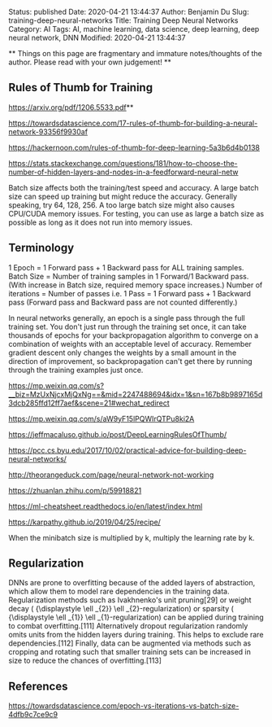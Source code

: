 Status: published
Date: 2020-04-21 13:44:37
Author: Benjamin Du
Slug: training-deep-neural-networks
Title: Training Deep Neural Networks
Category: AI
Tags: AI, machine learning, data science, deep learning, deep neural network, DNN
Modified: 2020-04-21 13:44:37

**
Things on this page are fragmentary and immature notes/thoughts of the author.
Please read with your own judgement!
**

## Rules of Thumb for Training

https://arxiv.org/pdf/1206.5533.pdf**

https://towardsdatascience.com/17-rules-of-thumb-for-building-a-neural-network-93356f9930af

https://hackernoon.com/rules-of-thumb-for-deep-learning-5a3b6d4b0138

https://stats.stackexchange.com/questions/181/how-to-choose-the-number-of-hidden-layers-and-nodes-in-a-feedforward-neural-netw

Batch size affects both the training/test speed and accuracy. 
A large batch size can speed up training but might reduce the accuracy. 
Generally speaking, 
try 64, 128, 256.
A too large batch size might also causes CPU/CUDA memory issues. 
For testing, 
you can use as large a batch size as possible as long as it does not run into memory issues. 

## Terminology

1 Epoch = 1 Forward pass + 1 Backward pass for ALL training samples.
Batch Size = Number of training samples in 1 Forward/1 Backward pass. (With increase in Batch size, required memory space increases.)
Number of iterations = Number of passes i.e. 1 Pass = 1 Forward pass + 1 Backward pass (Forward pass and Backward pass are not counted differently.)

In neural networks generally, an epoch is a single pass through the full training set. 
You don't just run through the training set once, 
it can take thousands of epochs for your backpropagation algorithm to converge on a combination of weights with an acceptable level of accuracy. 
Remember gradient descent only changes the weights by a small amount in the direction of improvement, 
so backpropagation can't get there by running through the training examples just once.




https://mp.weixin.qq.com/s?__biz=MzUxNjcxMjQxNg==&mid=2247488694&idx=1&sn=167b8b9897165d3dcb285ffd12ff7aef&scene=21#wechat_redirect

https://mp.weixin.qq.com/s/aW9yF15lPQWIrQTPu8ki2A

https://jeffmacaluso.github.io/post/DeepLearningRulesOfThumb/

https://pcc.cs.byu.edu/2017/10/02/practical-advice-for-building-deep-neural-networks/

http://theorangeduck.com/page/neural-network-not-working

https://zhuanlan.zhihu.com/p/59918821

https://ml-cheatsheet.readthedocs.io/en/latest/index.html

https://karpathy.github.io/2019/04/25/recipe/

When the minibatch size is multiplied by k, multiply the learning rate by k.

## Regularization

DNNs are prone to overfitting because of the added layers of abstraction, 
which allow them to model rare dependencies in the training data. 
Regularization methods such as Ivakhnenko's unit pruning[29] 
or weight decay ( {\displaystyle \ell _{2}} \ell _{2}-regularization) 
or sparsity ( {\displaystyle \ell _{1}} \ell _{1}-regularization) can be applied during training to combat overfitting.[111] 
Alternatively dropout regularization randomly omits units from the hidden layers during training. 
This helps to exclude rare dependencies.[112] 
Finally, 
data can be augmented via methods such as cropping and rotating 
such that smaller training sets can be increased in size to reduce the chances of overfitting.[113]

## References

https://towardsdatascience.com/epoch-vs-iterations-vs-batch-size-4dfb9c7ce9c9
